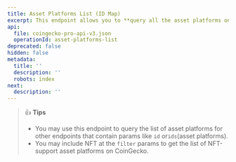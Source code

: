 ```yaml
---
title: Asset Platforms List (ID Map)
excerpt: This endpoint allows you to **query all the asset platforms on CoinGecko**
api:
  file: coingecko-pro-api-v3.json
  operationId: asset-platforms-list
deprecated: false
hidden: false
metadata:
  title: ''
  description: ''
  robots: index
next:
  description: ''
---
```

> 👍 **Tips**
>
> * You may use this endpoint to query the list of asset platforms for other endpoints that contain params like `id` or`ids`(asset platforms).
> * You may include NFT at the `filter` params to get the list of NFT-support asset platforms on CoinGecko.
